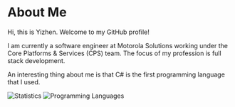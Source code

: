 # About Me
Hi, this is Yizhen. Welcome to my GitHub profile!

I am currently a software engineer at Motorola Solutions working under the Core Platforms & Services (CPS) team. The focus of my profession is full stack development.

An interesting thing about me is that C# is the first programming language that I used.

![Statistics](https://github-readme-stats.vercel.app/api?username=imliuyzh&show_icons=true)
![Programming Languages](https://github-readme-stats.vercel.app/api/top-langs/?username=imliuyzh&layout=compact)
